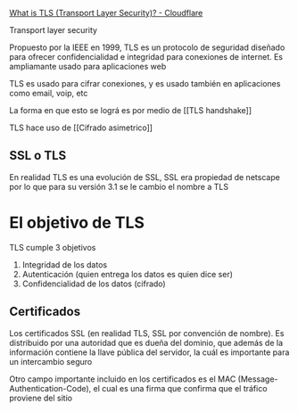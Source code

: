 [What is TLS (Transport Layer Security)? - Cloudflare](https://www.cloudflare.com/learning/ssl/transport-layer-security-tls/)

Transport layer security

Propuesto por la IEEE en 1999, TLS es un protocolo de seguridad diseñado para ofrecer confidencialidad e integridad para conexiones de internet. Es ampliamante usado para aplicaciones web

TLS es usado para cifrar conexiones, y es usado también en aplicaciones como email, voip, etc

La forma en que esto se lográ es por medio de [[TLS handshake]]

TLS hace uso de [[Cifrado asimetrico]]
## SSL o TLS
En realidad TLS es una evolución de SSL, SSL era propiedad de netscape por lo que para su versión 3.1 se le cambio el nombre a TLS

# El objetivo de TLS
TLS cumple 3 objetivos

1. Integridad de los datos
2. Autenticación (quien entrega los datos es quien dice ser)
3. Confidencialidad de los datos (cifrado)

## Certificados
Los certificados SSL (en realidad TLS, SSL por convención de nombre). Es distribuido por una autoridad que es dueña del dominio, que además de la información contiene la llave pública del servidor, la cuál es importante para un intercambio seguro

Otro campo importante incluido en los certificados es el MAC (Message-Authentication-Code), el cual es una firma que confirma que el tráfico proviene del sitio